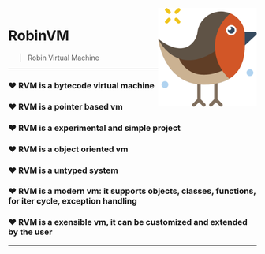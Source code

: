 <img width="200" height="200" src="extra/robin.png" align="right" />

# RobinVM
> Robin Virtual Machine

<hr/>
<h3> ♥️ RVM is a bytecode virtual machine</h3>
<h3> ♥️ RVM is a pointer based vm</h3>
<h3> ♥️ RVM is a experimental and simple project</h3>
<h3> ♥️ RVM is a object oriented vm</h3>
<h3> ♥️ RVM is a untyped system</h3>
<h3> ♥️ RVM is a modern vm: it supports objects, classes, functions, for iter cycle, exception handling</h3>
<h3> ♥️ RVM is a exensible vm, it can be customized and extended by the user</h3>
<hr/>